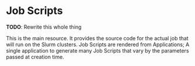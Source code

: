 # Job Scripts

**TODO**: Rewrite this whole thing

This is the main resource. It provides the source code for the actual job that will run
on the Slurm clusters. Job Scripts are rendered from Applications; A single application
to generate many Job Scripts that vary by the parameters passed at creation time.
